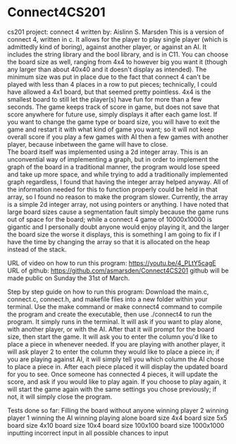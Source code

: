 # Connect4CS201
cs201 project: connect 4
written by: Aislinn S. Marsden
This is a version of connect 4, written in c. It allows for the player to play single player (which is admittedly kind of boring), against another player, or against an AI. It includes the string library and the bool library, and is in C11. 
You can choose the board size as well, ranging from 4x4 to however big you want it (though any larger than about 40x40 and it doesn't display as intended). The minimum size was put in place due to the fact that connect 4 can't be played with less than 4 places in a row to put pieces; technically, I could have allowed a 4x1 board, but that seemed pretty pointless. 4x4 is the smallest board to still let the player(s) have fun for more than a few seconds. 
The game keeps track of score in game, but does not save that score anywhere for future use, simply displays it after each game lost. If you want to change the game type or board size, you will have to exit the game and restart it with what kind of game you want; so it will not keep overall score if you play a few games with AI then a few games with another player, because inbetween the game will have to close.  
The board itself was implemented using a 2d integer array. This is an unconvential way of implementing a graph, but in order to implement the graph of the board in a traditional manner, the program would lose speed and take up more space, and while trying to add a traditionally implemented graph regardless, I found that having the integer array helped anyway. All of the information needed for this to function properly could be held in that array, so I found no reason to make the program slower.
Currently, the array is a simple 2d integer array, not using pointers or anything. I have noted that large board sizes cause a segmentation fault simply because the game runs out of space for the board; while a connect 4 game of 10000x10000 is gigantic and I personally doubt anyone would enjoy playing it, and the larger the board size the worse it displays, this is something I am going to fix if I have the time by changing the array so that it is allocated on the heap instead of the stack.  

URL of video on how to run this program: https://youtu.be/4_PLtY5cagE
URL of github: https://github.com/asmarsden/Connect4CS201
github will be made public on Sunday the 31st of March.

Step by step guide on how to run this program: 
Download the main.c, connect.c, connect.h, and makefile files into a new folder within your terminal. 
Use the make command or make connect4 command to compile the program and create the executable, then use ./connect4 to run the program.
It simply runs in the terminal. It will ask if you want to play alone, with another player, or with the AI. 
After that it will prompt for the board size, then start the game. It will ask you to enter the column you'd like to place a piece in whenever needed. If you are playing with another player, it will ask player 2 to enter the column they would like to place a piece in; if you are playing against AI, it will simply tell you which column the AI chose to place a piece in. After each piece placed it will display the updated board for you to see. 
Once someone has connected 4 pieces, it will update the score, and ask if you would like to play again. If you choose to play again, it will start the game again with the same settings you chose previously; if not, it will simply close the program. 

Tests done so far:
Filling the board without anyone winning
player 2 winning
player 1 winning
the AI winning
playing alone
board size 4x4
board size 5x5
board size 4x10
board size 10x4
board size 100x100
board size 1000x1000
inputting incorrect input in all possible chances to input
